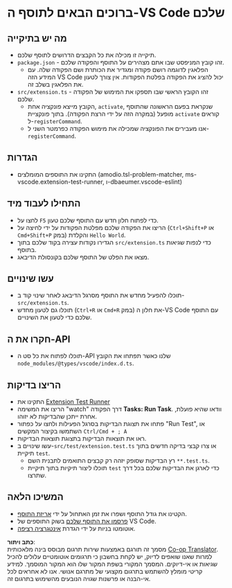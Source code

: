 <!--
CO_OP_TRANSLATOR_METADATA:
{
  "original_hash": "62b2632720dd39ef391d6b60b9b4bfb8",
  "translation_date": "2025-05-09T05:09:00+00:00",
  "source_file": "code/07.Lab/01/Apple/phi3ext/vsc-extension-quickstart.md",
  "language_code": "he"
}
-->
# ברוכים הבאים לתוסף ה-VS Code שלכם

## מה יש בתיקייה

* תיקייה זו מכילה את כל הקבצים הדרושים לתוסף שלכם.
* `package.json` - זהו קובץ המניפסט שבו אתם מצהירים על התוסף והפקודה שלכם.
  * הפלאגין לדוגמה רושם פקודה ומגדיר את הכותרת ושם הפקודה שלה. עם המידע הזה VS Code יכול להציג את הפקודה בפלטת הפקודות. אין צורך לטעון את הפלאגין בשלב זה.
* `src/extension.ts` - זהו הקובץ הראשי שבו תספקו את המימוש של הפקודה שלכם.
  * הקובץ מייצא פונקציה אחת, `activate`, שנקראת בפעם הראשונה שהתוסף מופעל (במקרה הזה על ידי הרצת הפקודה). בתוך פונקציית `activate` קוראים ל-`registerCommand`.
  * אנו מעבירים את הפונקציה שמכילה את מימוש הפקודה כפרמטר השני ל-`registerCommand`.

## הגדרות

* התקינו את התוספים המומלצים (amodio.tsl-problem-matcher, ms-vscode.extension-test-runner, ו-dbaeumer.vscode-eslint)


## התחילו לעבוד מיד

* לחצו על `F5` כדי לפתוח חלון חדש עם התוסף שלכם טעון.
* הריצו את הפקודה שלכם מפלטת הפקודות על ידי לחיצה על (`Ctrl+Shift+P` או `Cmd+Shift+P` במק) והקלדת `Hello World`.
* הגדירו נקודות עצירה בקוד שלכם בתוך `src/extension.ts` כדי לנפות שגיאות בתוסף.
* מצאו את הפלט של התוסף שלכם בקונסולת הדיבאג.

## עשו שינויים

* תוכלו להפעיל מחדש את התוסף מסרגל הדיבאג לאחר שינוי קוד ב-`src/extension.ts`.
* תוכלו גם לטעון מחדש (`Ctrl+R` או `Cmd+R` במק) את חלון ה-VS Code עם התוסף שלכם כדי לטעון את השינויים.


## חקרו את ה-API

* תוכלו לפתוח את כל סט ה-API שלנו כאשר תפתחו את הקובץ `node_modules/@types/vscode/index.d.ts`.

## הריצו בדיקות

* התקינו את [Extension Test Runner](https://marketplace.visualstudio.com/items?itemName=ms-vscode.extension-test-runner)
* הריצו את המשימה "watch" דרך הפקודה **Tasks: Run Task**. וודאו שהיא פועלת, אחרת ייתכן שהבדיקות לא יזוהו.
* פתחו את תצוגת הבדיקות בסרגל הפעילות ולחצו על כפתור "Run Test", או השתמשו בקיצור המקשים `Ctrl/Cmd + ; A`
* ראו את תוצאות הבדיקות בתצוגת תוצאות הבדיקות.
* עשו שינויים ב-`src/test/extension.test.ts` או צרו קבצי בדיקה חדשים בתוך תיקיית `test`.
  * רץ הבדיקות שסופק יזהה רק קבצים התואמים לתבנית השם `**.test.ts`.
  * תוכלו ליצור תיקיות בתוך תיקיית `test` כדי לארגן את הבדיקות שלכם בכל דרך שתרצו.

## המשיכו הלאה

* הקטינו את גודל התוסף ושפרו את זמן האתחול על ידי [אריזת התוסף](https://code.visualstudio.com/api/working-with-extensions/bundling-extension).
* [פרסמו את התוסף שלכם](https://code.visualstudio.com/api/working-with-extensions/publishing-extension) בשוק התוספים של VS Code.
* אוטומטו בניות על ידי הגדרת [אינטגרציה רציפה](https://code.visualstudio.com/api/working-with-extensions/continuous-integration).

**כתב ויתור**:  
מסמך זה תורגם באמצעות שירות תרגום מבוסס בינה מלאכותית [Co-op Translator](https://github.com/Azure/co-op-translator). למרות שאנו שואפים לדיוק, יש לקחת בחשבון כי תרגומים אוטומטיים עלולים להכיל שגיאות או אי-דיוקים. המסמך המקורי בשפת המקור שלו הוא המקור המוסמך. למידע קריטי מומלץ להשתמש בתרגום מקצועי של מתרגם אנושי. אנו לא אחראים לכל אי-הבנה או פרשנות שגויה הנובעים מהשימוש בתרגום זה.